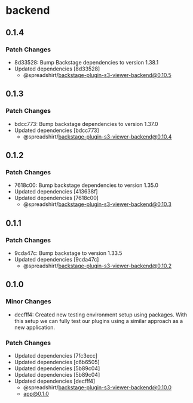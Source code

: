 # backend

## 0.1.4

### Patch Changes

- 8d33528: Bump Backstage dependencies to version 1.38.1
- Updated dependencies [8d33528]
  - @spreadshirt/backstage-plugin-s3-viewer-backend@0.10.5

## 0.1.3

### Patch Changes

- bdcc773: Bump backstage dependencies to version 1.37.0
- Updated dependencies [bdcc773]
  - @spreadshirt/backstage-plugin-s3-viewer-backend@0.10.4

## 0.1.2

### Patch Changes

- 7618c00: Bump backstage dependencies to version 1.35.0
- Updated dependencies [413638f]
- Updated dependencies [7618c00]
  - @spreadshirt/backstage-plugin-s3-viewer-backend@0.10.3

## 0.1.1

### Patch Changes

- 9cda47c: Bump backstage to version 1.33.5
- Updated dependencies [9cda47c]
  - @spreadshirt/backstage-plugin-s3-viewer-backend@0.10.2

## 0.1.0

### Minor Changes

- decfff4: Created new testing environment setup using packages.
  With this setup we can fully test our plugins using a similar
  approach as a new application.

### Patch Changes

- Updated dependencies [7fc3ecc]
- Updated dependencies [c6b6505]
- Updated dependencies [5b89c04]
- Updated dependencies [5b89c04]
- Updated dependencies [decfff4]
  - @spreadshirt/backstage-plugin-s3-viewer-backend@0.10.0
  - app@0.1.0
